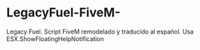 # LegacyFuel-FiveM-
Legacy Fuel. Script FiveM remodelado y traducido al español. Usa ESX.ShowFloatingHelpNotification
